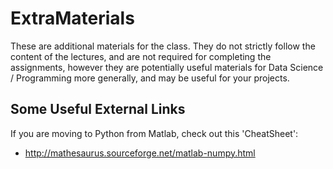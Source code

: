 # ExtraMaterials

These are additional materials for the class. They do not strictly follow the content of the lectures, and are not required for completing the assignments, however they are potentially useful materials for Data Science / Programming more generally, and may be useful for your projects. 


## Some Useful External Links
If you are moving to Python from Matlab, check out this 'CheatSheet':
- http://mathesaurus.sourceforge.net/matlab-numpy.html
